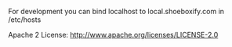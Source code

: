 

For development you can bind 
localhost to local.shoeboxify.com in /etc/hosts


Apache 2 License:
http://www.apache.org/licenses/LICENSE-2.0
